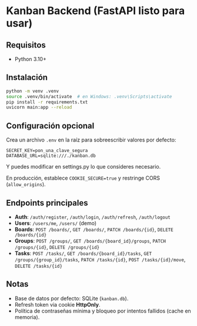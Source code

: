 # Kanban Backend (FastAPI listo para usar)
## Requisitos
- Python 3.10+

## Instalación
```bash
python -m venv .venv
source .venv/bin/activate  # en Windows: .venv\Scripts\activate
pip install -r requirements.txt
uvicorn main:app --reload
```

## Configuración opcional
Crea un archivo `.env` en la raíz para sobreescribir valores por defecto:
```
SECRET_KEY=pon_una_clave_segura
DATABASE_URL=sqlite:///./kanban.db
```

Y puedes modificar en settings.py lo que consideres necesario.

En producción, establece `COOKIE_SECURE=true` y restringe CORS (`allow_origins`).

## Endpoints principales
- **Auth**: `/auth/register`, `/auth/login`, `/auth/refresh`, `/auth/logout`
- **Users**: `/users/me`, `/users/` (demo)
- **Boards**: `POST /boards/`, `GET /boards/`, `PATCH /boards/{id}`, `DELETE /boards/{id}`
- **Groups**: `POST /groups/`, `GET /boards/{board_id}/groups`, `PATCH /groups/{id}`, `DELETE /groups/{id}`
- **Tasks**: `POST /tasks/`, `GET /boards/{board_id}/tasks`, `GET /groups/{group_id}/tasks`, `PATCH /tasks/{id}`, `POST /tasks/{id}/move`, `DELETE /tasks/{id}`

## Notas
- Base de datos por defecto: SQLite (`kanban.db`).
- Refresh token via cookie **HttpOnly**.
- Política de contraseñas mínima y bloqueo por intentos fallidos (cache en memoria).
